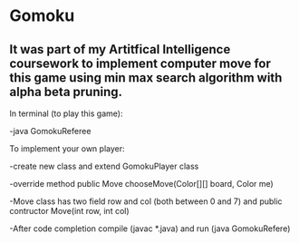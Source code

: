 # Gomoku
It was part of my Artitfical Intelligence coursework to implement computer move for this game using min max search algorithm with alpha beta pruning.
------------------------------------------------------------------------------------
In terminal (to play this game): 

-java GomokuReferee 

To implement your own player:

-create new class and extend GomokuPlayer class

-override method public Move chooseMove(Color[][] board, Color me)

-Move class has two field row and col (both between 0 and 7) and public contructor Move(int row, int col)

-After code completion compile (javac *.java) and run (java GomokuRefere)
